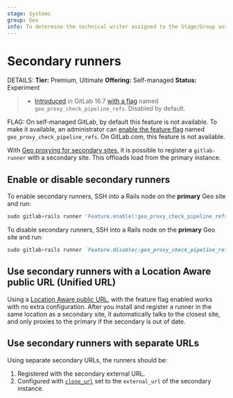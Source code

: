 ```yaml
---
stage: Systems
group: Geo
info: To determine the technical writer assigned to the Stage/Group associated with this page, see https://handbook.gitlab.com/handbook/product/ux/technical-writing/#assignments
---
```


# Secondary runners

DETAILS:
**Tier:** Premium, Ultimate
**Offering:** Self-managed
**Status:** Experiment

> - [Introduced](https://gitlab.com/gitlab-org/gitlab/-/issues/415179) in GitLab 16.7 [with a flag](../../feature_flags.md) named `geo_proxy_check_pipeline_refs`. Disabled by default.

FLAG:
On self-managed GitLab, by default this feature is not available.
To make it available, an administrator can [enable the feature flag](../../feature_flags.md) named `geo_proxy_check_pipeline_refs`. On GitLab.com, this feature is not available.  

With [Geo proxying for secondary sites](index.md), it is possible to register a `gitlab-runner` with a secondary site. This offloads load from the primary instance.

## Enable or disable secondary runners

To enable secondary runners, SSH into a Rails node on the **primary** Geo site and run:

```ruby
sudo gitlab-rails runner 'Feature.enable(:geo_proxy_check_pipeline_refs)'
```

To disable secondary runners, SSH into a Rails node on the **primary** Geo site and run:

```ruby
sudo gitlab-rails runner `Feature.disable(:geo_proxy_check_pipeline_refs)`
```

## Use secondary runners with a Location Aware public URL (Unified URL)

Using a [Location Aware public URL](location_aware_external_url.md), with the feature flag enabled works with no extra configuration. After you install and register a runner in the same location as a secondary site, it automatically talks to the closest site, and only proxies to the primary if the secondary is out of date.

## Use secondary runners with separate URLs

Using separate secondary URLs, the runners should be:

1. Registered with the secondary external URL.
1. Configured with [`clone_url`](https://docs.gitlab.com/runner/configuration/advanced-configuration.html#how-clone_url-works) set to the `external_url` of the secondary instance.
